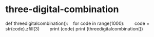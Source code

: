 # three-digital-combination
def threedigitalcombination():    
 for code in range(1000):        
 code = str(code).zfill(3)        
 print (code)
 print (threedigitalcombination())
